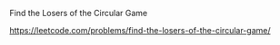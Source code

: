 Find the Losers of the Circular Game

https://leetcode.com/problems/find-the-losers-of-the-circular-game/
